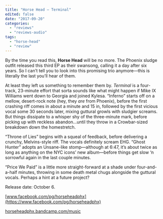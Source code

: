 ```yaml
---
title: "Horse Head – Terminal"
edited: false
date: "2017-09-20"
categories:
  - "reviews"
  - "reviews-audio"
tags:
  - "horse-head"
  - "review"
---
```


By the time you read this, **Horse Head** will be no more. The Phoenix sludge outfit released this third EP as their swansong, calling it a day after six years. So I can’t tell you to look into this promising trio anymore—this is literally the last you’ll hear of them.

At least they left us something to remember them by. _Terminal_ is a four-track, 23-minute effort that sorta sounds like what might happen if Mike IX Williams went down to Georgia and joined Kylesa. “Inferno” starts off on a mellow, desert-rock note (hey, they _are_ from Phoenix), before the first crashing riff comes in about a minute and 15 in, followed by the first vicious vocal some 30 seconds later, mixing guttural growls with sludgier screams. But things dissipate to a whisper shy of the three-minute mark, before picking up with reckless abandon...until they throw in a Crowbar-sized breakdown down the homestretch.

“Throne of Lies” begins with a squeal of feedback, before delivering a crunchy, Melvins-style riff. The vocals definitely scream EHG. “Ghost Hunter” adopts an Unsane-like stomp—although at 6:47, it’s about twice as long as anything on the NYC icons’ new album—before things get slow ‘n sorrowful again in the last couple minutes.

“Price We Paid” is a little more straight-forward at a shade under four-and-a-half minutes, throwing in some death metal chugs alongside the guttural vocals. Perhaps a hint at a future project?

Release date: October 6.

[www.facebook.com/pg/horseheadphx](https://www.facebook.com/pg/horseheadphx)

[horseheadphx.bandcamp.com/music](https://horseheadphx.bandcamp.com/music)
